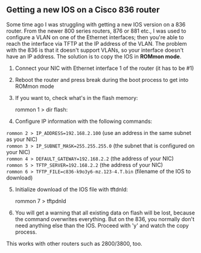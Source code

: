 ## Getting a new IOS on a Cisco 836 router

Some time ago I was struggling with getting a new IOS version on a 836 router. From the newer 800 series routers, 876 or 881 etc., I was used to configure a VLAN on one of the Ethernet interfaces; then you're able to reach the interface via TFTP at the IP address of the VLAN. The problem with the 836 is that it doesn't support VLANs, so your interface doesn't have an IP address. The solution is to copy the IOS in **ROMmon mode**.

1. Connect your NIC with Ethernet interface 1 of the router (it has to be \#1)

2. Reboot the router and press break during the boot process to get into ROMmon mode  

3. If you want to, check what's in the flash memory:

    rommon 1 > dir flash:

4. Configure IP information with the following commands:

`rommon 2 > IP_ADDRESS=192.168.2.100` (use an address in the same subnet as your NIC)  
`rommon 3 > IP_SUBNET_MASK=255.255.255.0` (the subnet that is configured on your NIC)  
`rommon 4 > DEFAULT_GATEWAY=192.168.2.2` (the address of your NIC)  
`rommon 5 > TFTP_SERVER=192.168.2.2` (the address of your NIC)  
`rommon 6 > TFTP_FILE=c836-k9o3y6-mz.123-4.T.bin` (filename of the IOS to download)

5. Initialize download of the IOS file with tftdnld:

    rommon 7 > tftpdnld

6. You will get a warning that all existing data on flash will be lost, because the command overwrites everything. But on the 836, you normally don't need anything else than the IOS. Proceed with 'y' and watch the copy process.

This works with other routers such as 2800/3800, too.
